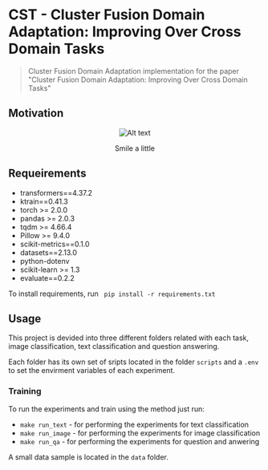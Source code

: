 # CST - Cluster Fusion Domain Adaptation: Improving Over Cross Domain Tasks

> Cluster Fusion Domain Adaptation implementation for the paper "Cluster Fusion Domain Adaptation: Improving Over Cross Domain Tasks" 

## Motivation

<p align="center">
  <img src="https://redefineschool.files.wordpress.com/2017/05/jordan-peterson.png" alt="Alt text">
</p>
<p align="center">Smile a little</p>

## Requeirements

- transformers==4.37.2
- ktrain==0.41.3
- torch >= 2.0.0
- pandas >= 2.0.3
- tqdm >= 4.66.4
- Pillow >= 9.4.0
- scikit-metrics==0.1.0
- datasets==2.13.0
- python-dotenv
- scikit-learn >= 1.3
- evaluate==0.2.2

To install requirements, run <code> pip install -r requirements.txt </code>

## Usage

This project is devided into three different folders related with each task, image classification, text classification and question answering.

Each folder has its own set of sripts located in the folder <code>scripts</code> and a <code>.env</code> to set the envirment variables of each experiment.

### Training

To run the experiments and train using the method just run:
 - <code>make run_text</code> - for performing the experiments for text classification
 - <code>make run_image</code> - for performing the experiments for image classification
 - <code>make run_qa</code> - for performing the experiments for question and anwering

A small data sample is located in the <code>data</code> folder.

